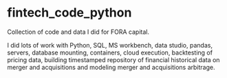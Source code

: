 # fintech_code_python
Collection of code and data I did for FORA capital.

I did lots of work with Python, SQL, MS workbench, data studio, pandas, servers, database mounting, containers, cloud execution, backtesting of pricing data, building timestamped repository of financial historical data on merger and acquisitions and modeling merger and acquisitions arbitrage.
